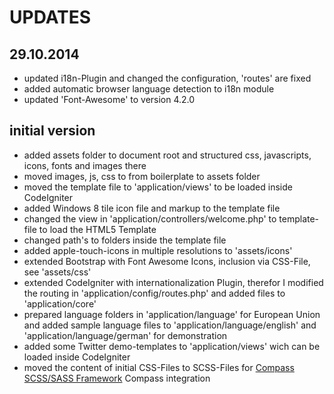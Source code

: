 UPDATES
=============================


## 29.10.2014

* updated i18n-Plugin and changed the configuration, 'routes' are fixed 
* added automatic browser language detection to i18n module
* updated 'Font-Awesome' to version 4.2.0

## initial version

* added assets folder to document root and structured css, javascripts, icons, fonts and images there
* moved images, js, css to from boilerplate to assets folder
* moved the template file to 'application/views' to be loaded inside CodeIgniter
* added Windows 8 tile icon file and markup to the template file
* changed the view in 'application/controllers/welcome.php' to template-file to load the HTML5 Template
* changed path's to folders inside the template file
* added apple-touch-icons in multiple resolutions to 'assets/icons'
* extended Bootstrap with Font Awesome Icons, inclusion via CSS-File, see 'assets/css'
* extended CodeIgniter with internationalization Plugin, therefor I modified the 
  routing in 'application/config/routes.php' and added files to 'application/core'
* prepared language folders in 'application/language' for European Union and added sample language
  files to 'application/language/english' and 'application/language/german' for demonstration
* added some Twitter demo-templates to 'application/views' wich can be loaded inside CodeIgniter
* moved the content of initial CSS-Files to SCSS-Files for [Compass SCSS/SASS Framework](DOCS/COMPASS_INFO.md) Compass integration